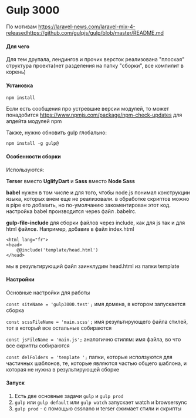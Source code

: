 # Gulp 3000

По мотивам https://laravel-news.com/laravel-mix-4-releasedhttps://github.com/gulpjs/gulp/blob/master/README.md

#### Для чего

Для тем друпала, лендингов и прочих версток реализована "плоская" структура проекта(нет разделения на папку "сборки", все компилит в корень)

#### Установка
`npm install`

Если есть сообщения про устревшие версии модулей, то может понадобится 
https://www.npmjs.com/package/npm-check-updates для апдейта модулей npm

Также, нужно обновить gulp глобально:

`npm install -g gulp@`

#### Особенности сборки

Используются:

**Terser** вместо **UglifyDart** и **Sass** вместо **Node Sass**

**babel** нужен в том числе и для того, чтобы node.js понимал конструкции языка, которых  внем еще не реализовали. в обработке скриптов можно в pipe
 его добавить, но по-умолчанию закоментирован этот код. настройка babel производится через файл .babelrc.
 
**gulp-file-include** для сборки файлов через include, как для js так и для html файлов. Например, добавив в файл index.html
 
```<!DOCTYPE html>
<html lang="fr">
<head>
    @@include('template/head.html')
</head>
```
мы в результирующий файл заинклудим head.html из папки template
 
#### Настройки
Основные настройки для работы

`const siteName = 'gulp3000.test';` имя домена, в котором запускается сборка

`const scssFileName = 'main.scss';` имя результирующего файла стилей, тот в который все остальные собираются

`const jsFileName = 'main.js';` аналогично стилям: имя файла, во что все скрипты собираются

`const delFolders = 'template
';` папки, которые исползуются для частичных шаблонов, те, которые являются частью общего шаблона, и которая не нужна в результирующей сборке

#### Запуск

1. Есть две основные задачи `gulp` и `gulp prod`
2. `gulp` или `gulp default` или `gulp watch` запускает watch и browsersync
3. `gulp prod` - с помощью cssnano и terser сжимает стили и скрипты